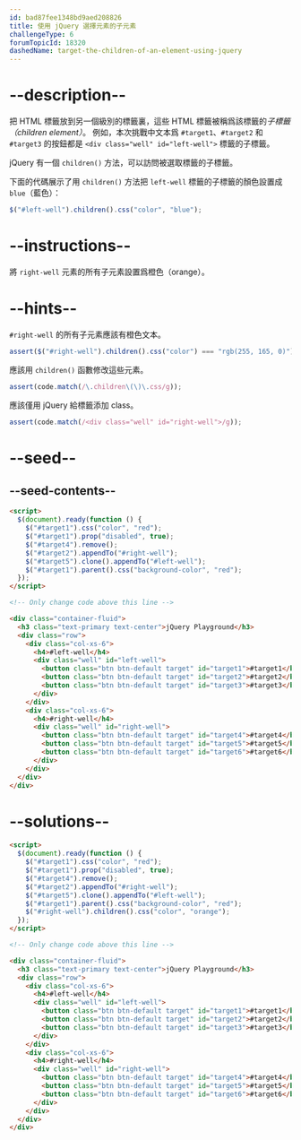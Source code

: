```yaml
---
id: bad87fee1348bd9aed208826
title: 使用 jQuery 選擇元素的子元素
challengeType: 6
forumTopicId: 18320
dashedName: target-the-children-of-an-element-using-jquery
---
```


# --description--

把 HTML 標籤放到另一個級別的標籤裏，這些 HTML 標籤被稱爲該標籤的<dfn>子標籤（children element）</dfn>。 例如，本次挑戰中文本爲 `#target1`、`#target2` 和 `#target3` 的按鈕都是 `<div class="well" id="left-well">` 標籤的子標籤。

jQuery 有一個 `children()` 方法，可以訪問被選取標籤的子標籤。

下面的代碼展示了用 `children()` 方法把 `left-well` 標籤的子標籤的顏色設置成 `blue`（藍色）：

```js
$("#left-well").children().css("color", "blue");
```

# --instructions--

將 `right-well` 元素的所有子元素設置爲橙色（orange）。

# --hints--

`#right-well` 的所有子元素應該有橙色文本。

```js
assert($("#right-well").children().css("color") === "rgb(255, 165, 0)");
```

應該用 `children()` 函數修改這些元素。

```js
assert(code.match(/\.children\(\)\.css/g));
```

應該僅用 jQuery 給標籤添加 class。

```js
assert(code.match(/<div class="well" id="right-well">/g));
```

# --seed--

## --seed-contents--

```html
<script>
  $(document).ready(function () {
    $("#target1").css("color", "red");
    $("#target1").prop("disabled", true);
    $("#target4").remove();
    $("#target2").appendTo("#right-well");
    $("#target5").clone().appendTo("#left-well");
    $("#target1").parent().css("background-color", "red");
  });
</script>

<!-- Only change code above this line -->

<div class="container-fluid">
  <h3 class="text-primary text-center">jQuery Playground</h3>
  <div class="row">
    <div class="col-xs-6">
      <h4>#left-well</h4>
      <div class="well" id="left-well">
        <button class="btn btn-default target" id="target1">#target1</button>
        <button class="btn btn-default target" id="target2">#target2</button>
        <button class="btn btn-default target" id="target3">#target3</button>
      </div>
    </div>
    <div class="col-xs-6">
      <h4>#right-well</h4>
      <div class="well" id="right-well">
        <button class="btn btn-default target" id="target4">#target4</button>
        <button class="btn btn-default target" id="target5">#target5</button>
        <button class="btn btn-default target" id="target6">#target6</button>
      </div>
    </div>
  </div>
</div>
```

# --solutions--

```html
<script>
  $(document).ready(function () {
    $("#target1").css("color", "red");
    $("#target1").prop("disabled", true);
    $("#target4").remove();
    $("#target2").appendTo("#right-well");
    $("#target5").clone().appendTo("#left-well");
    $("#target1").parent().css("background-color", "red");
    $("#right-well").children().css("color", "orange");
  });
</script>

<!-- Only change code above this line -->

<div class="container-fluid">
  <h3 class="text-primary text-center">jQuery Playground</h3>
  <div class="row">
    <div class="col-xs-6">
      <h4>#left-well</h4>
      <div class="well" id="left-well">
        <button class="btn btn-default target" id="target1">#target1</button>
        <button class="btn btn-default target" id="target2">#target2</button>
        <button class="btn btn-default target" id="target3">#target3</button>
      </div>
    </div>
    <div class="col-xs-6">
      <h4>#right-well</h4>
      <div class="well" id="right-well">
        <button class="btn btn-default target" id="target4">#target4</button>
        <button class="btn btn-default target" id="target5">#target5</button>
        <button class="btn btn-default target" id="target6">#target6</button>
      </div>
    </div>
  </div>
</div>
```
